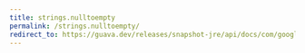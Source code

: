 ```yaml
---
title: strings.nulltoempty
permalink: /strings.nulltoempty/
redirect_to: https://guava.dev/releases/snapshot-jre/api/docs/com/google/common/base/Strings.html#nullToEmpty-java.lang.String-
---
```

